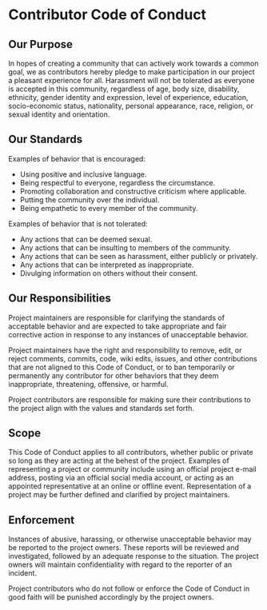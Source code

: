 # Contributor Code of Conduct
## Our Purpose
In hopes of creating a community that can actively work towards a common goal, we as contributors hereby pledge to make participation in our project a pleasant experience for all. Harassment will not be tolerated as everyone is accepted in this community, regardless of age, body size, disability, ethnicity, gender identity and expression, level of experience, education, socio-economic status, nationality, personal appearance, race, religion, or sexual identity and orientation.

## Our Standards
Examples of behavior that is encouraged:

* Using positive and inclusive language.
* Being respectful to everyone, regardless the circumstance.
* Promoting collaboration and constructive criticism where applicable.
* Putting the community over the individual.
* Being empathetic to every member of the community.

Examples of behavior that is not tolerated:

* Any actions that can be deemed sexual.
* Any actions that can be insulting to members of the community.
* Any actions that can be seen as harassment, either publicly or privately.
* Any actions that can be interpreted as inappropriate.
* Divulging information on others without their consent.

## Our Responsibilities
Project maintainers are responsible for clarifying the standards of acceptable behavior and are expected to take appropriate and fair corrective action in response to any instances of unacceptable behavior.

Project maintainers have the right and responsibility to remove, edit, or reject comments, commits, code, wiki edits, issues, and other contributions that are not aligned to this Code of Conduct, or to ban temporarily or permanently any contributor for other behaviors that they deem inappropriate, threatening, offensive, or harmful.

Project contributors are responsible for making sure their contributions to the project align with the values and standards set forth.

## Scope
This Code of Conduct applies to all contributors, whether public or private so long as they are acting at the behest of the project. Examples of representing a project or community include using an official project e-mail address, posting via an official social media account, or acting as an appointed representative at an online or offline event. Representation of a project may be further defined and clarified by project maintainers.

## Enforcement
Instances of abusive, harassing, or otherwise unacceptable behavior may be reported to the project owners. These reports will be reviewed and investigated, followed by an adequate response to the situation. The project owners will maintain confidentiality with regard to the reporter of an incident.

Project contributors who do not follow or enforce the Code of Conduct in good faith will be punished accordingly by the project owners.

